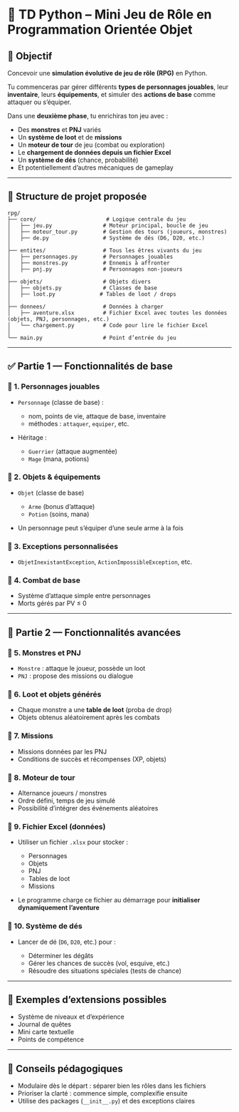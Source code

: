 # 🧾 **TD Python – Mini Jeu de Rôle en Programmation Orientée Objet**

## 🎯 Objectif

Concevoir une **simulation évolutive de jeu de rôle (RPG)** en Python.

Tu commenceras par gérer différents **types de personnages jouables**, leur **inventaire**, leurs **équipements**, et simuler des **actions de base** comme attaquer ou s’équiper.

Dans une **deuxième phase**, tu enrichiras ton jeu avec :

* Des **monstres** et **PNJ** variés
* Un **système de loot** et de **missions**
* Un **moteur de tour** de jeu (combat ou exploration)
* Le **chargement de données depuis un fichier Excel**
* Un **système de dés** (chance, probabilité)
* Et potentiellement d’autres mécaniques de gameplay

---

## 📁 Structure de projet proposée

```
rpg/
├── core/                      # Logique centrale du jeu
│   ├── jeu.py                # Moteur principal, boucle de jeu
│   ├── moteur_tour.py        # Gestion des tours (joueurs, monstres)
│   ├── de.py                 # Système de dés (D6, D20, etc.)
│
├── entites/                  # Tous les êtres vivants du jeu
│   ├── personnages.py        # Personnages jouables
│   ├── monstres.py           # Ennemis à affronter
│   ├── pnj.py                # Personnages non-joueurs
│
├── objets/                   # Objets divers
│   ├── objets.py             # Classes de base
│   ├── loot.py              # Tables de loot / drops
│
├── donnees/                  # Données à charger
│   ├── aventure.xlsx         # Fichier Excel avec toutes les données (objets, PNJ, personnages, etc.)
│   └── chargement.py         # Code pour lire le fichier Excel
│
└── main.py                   # Point d’entrée du jeu
```

---

## ✅ Partie 1 — Fonctionnalités de base

### 🔹 1. **Personnages jouables**

* `Personnage` (classe de base) :

  * nom, points de vie, attaque de base, inventaire
  * méthodes : `attaquer`, `equiper`, etc.

* Héritage :

  * `Guerrier` (attaque augmentée)
  * `Mage` (mana, potions)

### 🔹 2. **Objets & équipements**

* `Objet` (classe de base)

  * `Arme` (bonus d’attaque)
  * `Potion` (soins, mana)

* Un personnage peut s’équiper d’une seule arme à la fois

### 🔹 3. **Exceptions personnalisées**

* `ObjetInexistantException`, `ActionImpossibleException`, etc.

### 🔹 4. **Combat de base**

* Système d’attaque simple entre personnages
* Morts gérés par PV ≤ 0

---

## 🚀 Partie 2 — Fonctionnalités avancées

### 🔹 5. **Monstres et PNJ**

* `Monstre` : attaque le joueur, possède un loot
* `PNJ` : propose des missions ou dialogue

### 🔹 6. **Loot et objets générés**

* Chaque monstre a une **table de loot** (proba de drop)
* Objets obtenus aléatoirement après les combats

### 🔹 7. **Missions**

* Missions données par les PNJ
* Conditions de succès et récompenses (XP, objets)

### 🔹 8. **Moteur de tour**

* Alternance joueurs / monstres
* Ordre défini, temps de jeu simulé
* Possibilité d’intégrer des événements aléatoires

### 🔹 9. **Fichier Excel (données)**

* Utiliser un fichier `.xlsx` pour stocker :

  * Personnages
  * Objets
  * PNJ
  * Tables de loot
  * Missions

* Le programme charge ce fichier au démarrage pour **initialiser dynamiquement l’aventure**

### 🔹 10. **Système de dés**

* Lancer de dé (`D6`, `D20`, etc.) pour :

  * Déterminer les dégâts
  * Gérer les chances de succès (vol, esquive, etc.)
  * Résoudre des situations spéciales (tests de chance)

---

## 🧪 Exemples d’extensions possibles

* Système de niveaux et d’expérience
* Journal de quêtes
* Mini carte textuelle
* Points de compétence

---

## 🧠 Conseils pédagogiques

* Modulaire dès le départ : séparer bien les rôles dans les fichiers
* Prioriser la clarté : commence simple, complexifie ensuite
* Utilise des packages (`__init__.py`) et des exceptions claires